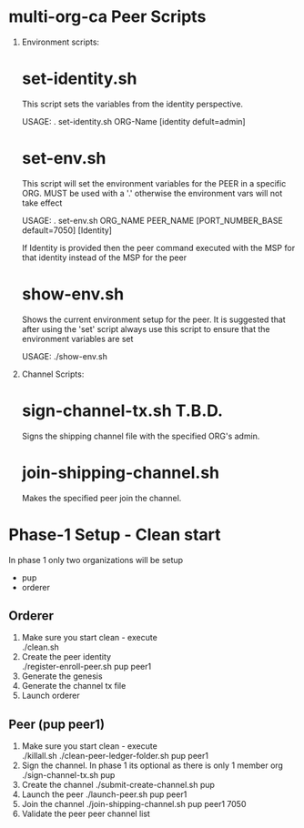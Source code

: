 multi-org-ca Peer Scripts
=========================

1. Environment scripts:

    set-identity.sh
    ===============
    This script sets the variables from the identity perspective. 

    USAGE:   . set-identity.sh  ORG-Name [identity  defult=admin]

    set-env.sh
    ==========
    This script will set the environment variables for the PEER in a specific ORG. MUST be used with a '.'
    otherwise the environment vars will not take effect

    USAGE:   . set-env.sh   ORG_NAME   PEER_NAME  [PORT_NUMBER_BASE default=7050]  [Identity]

    If Identity is provided then the peer command executed with the MSP for that identity instead of
    the MSP for the peer

    show-env.sh
    ===========
    Shows the current environment setup for the peer. It is suggested that after using the 'set' script
    always use this script to ensure that the environment variables are set

    USAGE:   ./show-env.sh
    
2. Channel Scripts:

    sign-channel-tx.sh  T.B.D.
    ==========================
    Signs the shipping channel file with the specified ORG's admin. 

    join-shipping-channel.sh
    =======================
    Makes the specified peer join the channel.



Phase-1 Setup - Clean start
===========================
In phase 1 only two organizations will be setup 
- pup
- orderer

Orderer
------
1. Make sure you start clean - execute      
    ./clean.sh
2. Create the peer identity                 
    ./register-enroll-peer.sh    pup   peer1
3. Generate the genesis
4. Generate the channel tx file
5. Launch orderer

Peer (pup peer1)
-----------------
1. Make sure you start clean - execute   
    ./killall.sh
    ./clean-peer-ledger-folder.sh pup peer1
2. Sign the channel. In phase 1 its optional as there is only 1 member org
    ./sign-channel-tx.sh  pup
3. Create the channel
    ./submit-create-channel.sh pup
4. Launch the peer
    ./launch-peer.sh   pup    peer1
5. Join the channel
    ./join-shipping-channel.sh pup peer1 7050
6. Validate the peer
    peer channel list

